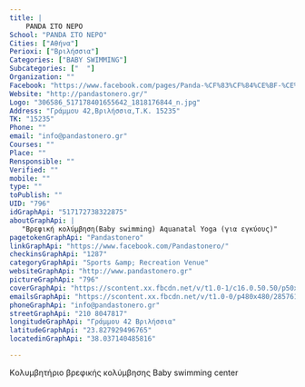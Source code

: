 ```yaml
---
title: |
    PANDA ΣΤΟ ΝΕΡΟ
School: "PANDA ΣΤΟ ΝΕΡΟ"
Cities: ["Αθήνα"]
Perioxi: ["Βριλήσσια"]
Categories: ["BABY SWIMMING"]
Subcategories: ["  "]
Organization: ""
Facebook: "https://www.facebook.com/pages/Panda-%CF%83%CF%84%CE%BF-%CE%BD%CE%B5%CF%81%CF%8C/517172738322875"
Website: "http://pandastonero.gr/"
Logo: "306586_517178401655642_1818176844_n.jpg"
Address: "Γράμμου 42,Βριλήσσια,Τ.Κ. 15235"
TK: "15235"
Phone: ""
email: "info@pandastonero.gr"
Courses: ""
Place: ""
Rensponsible: ""
Verified: ""
mobile: ""
type: ""
toPublish: ""
UID: "796"
idGraphApi: "517172738322875"
aboutGraphApi: | 
   "Βρεφική κολύμβηση(Baby swimming) Aquanatal Yoga (για εγκύους)"
pagetokenGraphApi: "Pandastonero"
linkGraphApi: "https://www.facebook.com/Pandastonero/"
checkinsGraphApi: "1287"
categoryGraphApi: "Sports &amp; Recreation Venue"
websiteGraphApi: "http://www.pandastonero.gr"
pictureGraphApi: "796"
coverGraphApi: "https://scontent.xx.fbcdn.net/v/t1.0-1/c16.0.50.50/p50x50/306586_517178401655642_1818176844_n.jpg?oh=f56d480af5cdcb3f85805763ac18c09d&amp;oe=5B3C9E66"
emailsGraphApi: "https://scontent.xx.fbcdn.net/v/t1.0-0/p480x480/28576190_2002993236407477_8575098786441223779_n.jpg?oh=9e7f329f2730546203cd35bc75a5f597&amp;oe=5B086643"
phoneGraphApi: "info@pandastonero.gr"
streetGraphApi: "210 8047817"
longitudeGraphApi: "Γράμμου 42 Βριλήσσια"
latitudeGraphApi: "23.827929496765"
locatedinGraphApi: "38.037140485816"

---
```


Kολυμβητήριο βρεφικής κολύμβησης Baby swimming center

